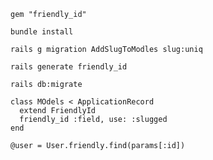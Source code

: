 ```
gem "friendly_id"
```

```
bundle install
```

```
rails g migration AddSlugToModles slug:uniq
```


```
rails generate friendly_id
```

```
rails db:migrate
```
```
class MOdels < ApplicationRecord
  extend FriendlyId
  friendly_id :field, use: :slugged
end
```


```
@user = User.friendly.find(params[:id])
```

